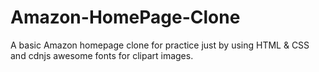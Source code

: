 # Amazon-HomePage-Clone
 
A basic Amazon homepage clone for practice just by using HTML & CSS and cdnjs awesome fonts for clipart images.
